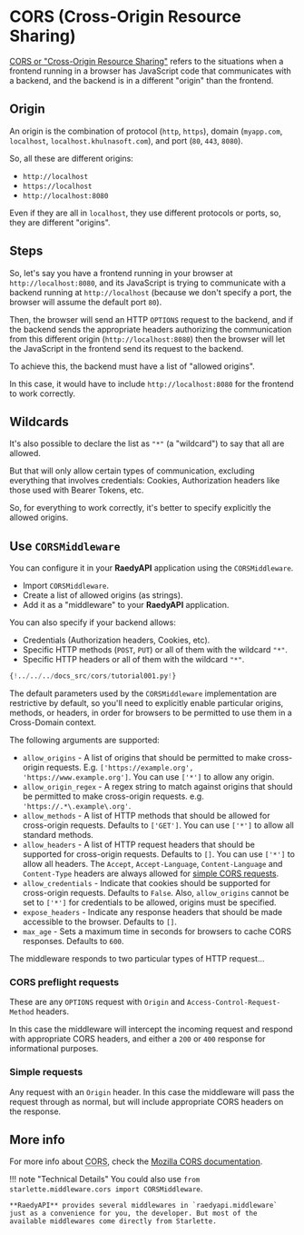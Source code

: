 # CORS (Cross-Origin Resource Sharing)

<a href="https://developer.mozilla.org/en-US/docs/Web/HTTP/CORS" class="external-link" target="_blank">CORS or "Cross-Origin Resource Sharing"</a> refers to the situations when a frontend running in a browser has JavaScript code that communicates with a backend, and the backend is in a different "origin" than the frontend.

## Origin

An origin is the combination of protocol (`http`, `https`), domain (`myapp.com`, `localhost`, `localhost.khulnasoft.com`), and port (`80`, `443`, `8080`).

So, all these are different origins:

- `http://localhost`
- `https://localhost`
- `http://localhost:8080`

Even if they are all in `localhost`, they use different protocols or ports, so, they are different "origins".

## Steps

So, let's say you have a frontend running in your browser at `http://localhost:8080`, and its JavaScript is trying to communicate with a backend running at `http://localhost` (because we don't specify a port, the browser will assume the default port `80`).

Then, the browser will send an HTTP `OPTIONS` request to the backend, and if the backend sends the appropriate headers authorizing the communication from this different origin (`http://localhost:8080`) then the browser will let the JavaScript in the frontend send its request to the backend.

To achieve this, the backend must have a list of "allowed origins".

In this case, it would have to include `http://localhost:8080` for the frontend to work correctly.

## Wildcards

It's also possible to declare the list as `"*"` (a "wildcard") to say that all are allowed.

But that will only allow certain types of communication, excluding everything that involves credentials: Cookies, Authorization headers like those used with Bearer Tokens, etc.

So, for everything to work correctly, it's better to specify explicitly the allowed origins.

## Use `CORSMiddleware`

You can configure it in your **RaedyAPI** application using the `CORSMiddleware`.

- Import `CORSMiddleware`.
- Create a list of allowed origins (as strings).
- Add it as a "middleware" to your **RaedyAPI** application.

You can also specify if your backend allows:

- Credentials (Authorization headers, Cookies, etc).
- Specific HTTP methods (`POST`, `PUT`) or all of them with the wildcard `"*"`.
- Specific HTTP headers or all of them with the wildcard `"*"`.

```Python hl_lines="2  6-11  13-19"
{!../../../docs_src/cors/tutorial001.py!}
```

The default parameters used by the `CORSMiddleware` implementation are restrictive by default, so you'll need to explicitly enable particular origins, methods, or headers, in order for browsers to be permitted to use them in a Cross-Domain context.

The following arguments are supported:

- `allow_origins` - A list of origins that should be permitted to make cross-origin requests. E.g. `['https://example.org', 'https://www.example.org']`. You can use `['*']` to allow any origin.
- `allow_origin_regex` - A regex string to match against origins that should be permitted to make cross-origin requests. e.g. `'https://.*\.example\.org'`.
- `allow_methods` - A list of HTTP methods that should be allowed for cross-origin requests. Defaults to `['GET']`. You can use `['*']` to allow all standard methods.
- `allow_headers` - A list of HTTP request headers that should be supported for cross-origin requests. Defaults to `[]`. You can use `['*']` to allow all headers. The `Accept`, `Accept-Language`, `Content-Language` and `Content-Type` headers are always allowed for <a href="https://developer.mozilla.org/en-US/docs/Web/HTTP/CORS#simple_requests" class="external-link" rel="noopener" target="_blank">simple CORS requests</a>.
- `allow_credentials` - Indicate that cookies should be supported for cross-origin requests. Defaults to `False`. Also, `allow_origins` cannot be set to `['*']` for credentials to be allowed, origins must be specified.
- `expose_headers` - Indicate any response headers that should be made accessible to the browser. Defaults to `[]`.
- `max_age` - Sets a maximum time in seconds for browsers to cache CORS responses. Defaults to `600`.

The middleware responds to two particular types of HTTP request...

### CORS preflight requests

These are any `OPTIONS` request with `Origin` and `Access-Control-Request-Method` headers.

In this case the middleware will intercept the incoming request and respond with appropriate CORS headers, and either a `200` or `400` response for informational purposes.

### Simple requests

Any request with an `Origin` header. In this case the middleware will pass the request through as normal, but will include appropriate CORS headers on the response.

## More info

For more info about <abbr title="Cross-Origin Resource Sharing">CORS</abbr>, check the <a href="https://developer.mozilla.org/en-US/docs/Web/HTTP/CORS" class="external-link" target="_blank">Mozilla CORS documentation</a>.

!!! note "Technical Details"
You could also use `from starlette.middleware.cors import CORSMiddleware`.

    **RaedyAPI** provides several middlewares in `raedyapi.middleware` just as a convenience for you, the developer. But most of the available middlewares come directly from Starlette.
